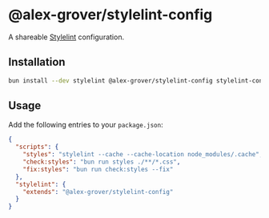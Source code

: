 # @alex-grover/stylelint-config

A shareable [Stylelint](https://stylelint.io) configuration.

## Installation

```sh
bun install --dev stylelint @alex-grover/stylelint-config stylelint-config-standard stylelint-config-css-modules stylelint-config-recess-order stylelint-gamut stylelint-plugin-use-baseline
```

## Usage

Add the following entries to your `package.json`:

```json
{
  "scripts": {
    "styles": "stylelint --cache --cache-location node_modules/.cache",
    "check:styles": "bun run styles ./**/*.css",
    "fix:styles": "bun run check:styles --fix"
  },
  "stylelint": {
    "extends": "@alex-grover/stylelint-config"
  }
}
```
